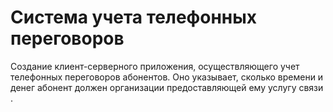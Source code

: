 # Система учета телефонных переговоров

Создание клиент-серверного приложения, осуществляющего учет телефонных переговоров абонентов.
Оно указывает, сколько времени и  денег абонент должен организации предоставляющей ему услугу связи .

